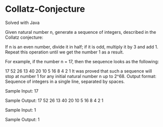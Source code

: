 # Collatz-Conjecture
Solved with Java

Given natural number n, generate a sequence of integers, described in the Collatz conjecture:

If n is an even number, divide it in half; if it is odd, multiply it by 3 and add 1. Repeat this operation until we get the number 1 as a result.

For example, if the number n = 17, then the sequence looks as the following:

17 52 26 13 40 20 10 5 16 8 4 2 1
It was proved that such a sequence will stop at number 1 for any initial natural number n up to 2^68.
Output format:
Sequence of integers in a single line, separated by spaces.


Sample Input:
17

Sample Output:
17 52 26 13 40 20 10 5 16 8 4 2 1


Sample Input:
1

Sample Output:
1
